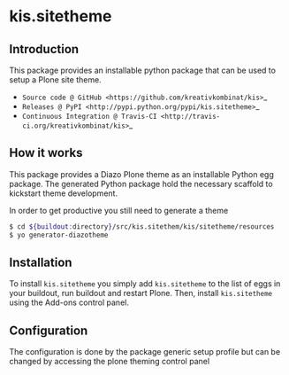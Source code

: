 # kis.sitetheme

## Introduction

This package provides an installable python package that can be used to setup
a Plone site theme.

* `Source code @ GitHub <https://github.com/kreativkombinat/kis>`_
* `Releases @ PyPI <http://pypi.python.org/pypi/kis.sitetheme>`_
* `Continuous Integration @ Travis-CI <http://travis-ci.org/kreativkombinat/kis>`_

## How it works

This package provides a Diazo Plone theme as an installable Python egg package.
The generated Python package hold the necessary scaffold to kickstart theme
development.

In order to get productive you still need to generate a theme

```bash
$ cd ${buildout:directory}/src/kis.sitethem/kis/sitetheme/resources
$ yo generator-diazotheme

```


## Installation

To install `kis.sitetheme` you simply add ``kis.sitetheme``
to the list of eggs in your buildout, run buildout and restart Plone.
Then, install `kis.sitetheme` using the Add-ons control panel.


## Configuration

The configuration is done by the package generic setup profile but can be changed by accessing the plone theming control panel

